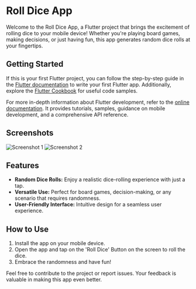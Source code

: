 # Roll Dice App

Welcome to the Roll Dice App, a Flutter project that brings the excitement of rolling dice to your mobile device! Whether you're playing board games, making decisions, or just having fun, this app generates random dice rolls at your fingertips.

## Getting Started

If this is your first Flutter project, you can follow the step-by-step guide in the [Flutter documentation](https://docs.flutter.dev/get-started/codelab) to write your first Flutter app. Additionally, explore the [Flutter Cookbook](https://docs.flutter.dev/cookbook) for useful code samples.

For more in-depth information about Flutter development, refer to the [online documentation](https://docs.flutter.dev/). It provides tutorials, samples, guidance on mobile development, and a comprehensive API reference.

## Screenshots



![Screenshot 1](path/to/screenshot1.png)
![Screenshot 2](path/to/screenshot2.png)

## Features

- **Random Dice Rolls:** Enjoy a realistic dice-rolling experience with just a tap.
- **Versatile Use:** Perfect for board games, decision-making, or any scenario that requires randomness.
- **User-Friendly Interface:** Intuitive design for a seamless user experience.

## How to Use

1. Install the app on your mobile device.
2. Open the app and tap on the 'Roll Dice' Button on the screen to roll the dice.
3. Embrace the randomness and have fun!

Feel free to contribute to the project or report issues. Your feedback is valuable in making this app even better.

	
